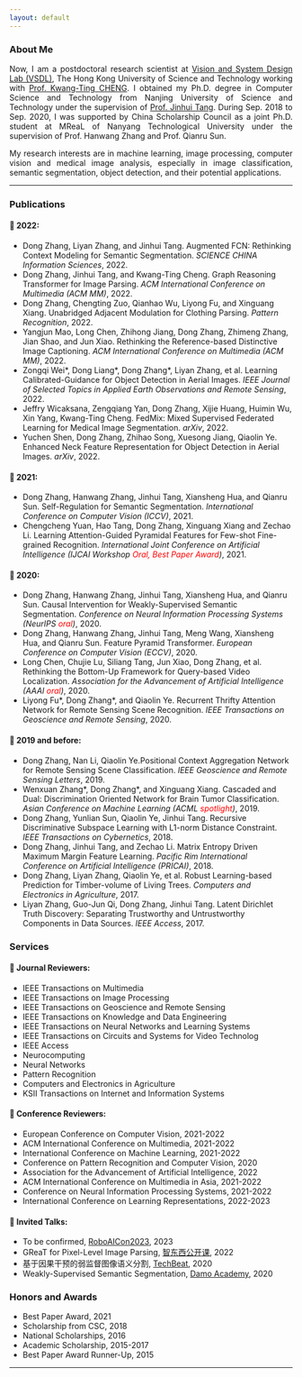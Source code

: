 ```yaml
---
layout: default
---
```

### About Me

<p align="justify">
Now, I am a postdoctoral research scientist at 
<a href="http://vsdl.ust.hk/people.html">Vision and System Design Lab (VSDL)</a>, The Hong Kong University of Science and Technology working with <a href="https://seng.hkust.edu.hk/about/people/faculty/tim-kwang-ting-cheng">Prof. Kwang-Ting CHENG</a>. I obtained my Ph.D. degree in Computer Science and Technology from Nanjing University of Science and Technology under the supervision of <a href="http://gsmis.njust.edu.cn/open/TutorInfo.aspx?dsbh=vXtXlpkb!DG57dx!7t4N7w==&yxsh=4iVdgPyuKTE=&zydm=QP9JvMVDx3k=">Prof. Jinhui Tang</a>. During Sep. 2018 to Sep. 2020, I was supported by China Scholarship Council as a joint Ph.D. student at MReaL of Nanyang Technological University under the supervision of Prof. Hanwang Zhang and Prof. Qianru Sun. </p>

<p align="justify">
My research interests are in machine learning, image processing, computer vision and medical image analysis, especially in image classification, semantic segmentation, object detection, and their potential applications. </p>

-----

### Publications   
#### 👀 2022:
- Dong Zhang, Liyan Zhang, and Jinhui Tang. Augmented FCN: Rethinking Context Modeling for Semantic Segmentation. *SCIENCE CHINA Information Sciences*, 2022.
- Dong Zhang, Jinhui Tang, and Kwang-Ting Cheng. Graph Reasoning Transformer for Image Parsing. *ACM International Conference on Multimedia (ACM MM)*, 2022.
- Dong Zhang, Chengting Zuo, Qianhao Wu, Liyong Fu, and Xinguang Xiang. Unabridged Adjacent Modulation for Clothing Parsing. *Pattern Recognition*, 2022.
- Yangjun Mao, Long Chen, Zhihong Jiang, Dong Zhang, Zhimeng Zhang, Jian Shao, and Jun Xiao. Rethinking the Reference-based Distinctive Image Captioning. *ACM International Conference on Multimedia (ACM MM)*, 2022.
- Zongqi Wei\*, Dong Liang\*, Dong Zhang\*, Liyan Zhang, et al. Learning Calibrated-Guidance for Object Detection in Aerial Images. *IEEE Journal of Selected Topics in Applied Earth Observations and Remote Sensing*, 2022.
- Jeffry Wicaksana, Zengqiang Yan, Dong Zhang, Xijie Huang, Huimin Wu, Xin Yang, Kwang-Ting Cheng. FedMix: Mixed Supervised Federated Learning for Medical Image Segmentation. *arXiv*, 2022. 
- Yuchen Shen, Dong Zhang, Zhihao Song, Xuesong Jiang, Qiaolin Ye. Enhanced Neck Feature Representation for Object Detection in Aerial Images. *arXiv*, 2022.

#### 👀 2021:
- Dong Zhang, Hanwang Zhang, Jinhui Tang, Xiansheng Hua, and Qianru Sun. Self-Regulation for Semantic Segmentation. *International Conference on Computer Vision (ICCV)*, 2021.
- Chengcheng Yuan, Hao Tang, Dong Zhang, Xinguang Xiang and Zechao Li. Learning Attention-Guided Pyramidal Features for Few-shot Fine-grained Recognition. *International Joint Conference on Artificial Intelligence (IJCAI Workshop <font color=red>Oral, Best Paper Award</font>)*, 2021.

#### 👀 2020:
- Dong Zhang, Hanwang Zhang, Jinhui Tang, Xiansheng Hua, and Qianru Sun. Causal Intervention for Weakly-Supervised Semantic Segmentation. *Conference on Neural Information Processing Systems (NeurIPS <font color=red>oral</font>)*, 2020.
- Dong Zhang, Hanwang Zhang, Jinhui Tang, Meng Wang, Xiansheng Hua, and Qianru Sun. Feature Pyramid Transformer. *European Conference on Computer Vision (ECCV)*, 2020.
- Long Chen, Chujie Lu, Siliang Tang, Jun Xiao, Dong Zhang, et al. Rethinking the Bottom-Up Framework for Query-based Video Localization. *Association for the Advancement of Artificial Intelligence (AAAI <font color=red>oral</font>)*, 2020. 
- Liyong Fu\*, Dong Zhang\*, and Qiaolin Ye. Recurrent Thrifty Attention Network for Remote Sensing Scene Recognition. *IEEE Transactions on Geoscience and Remote Sensing*, 2020.

#### 👀 2019 and before:
- Dong Zhang, Nan Li, Qiaolin Ye.Positional Context Aggregation Network for Remote Sensing Scene Classification. *IEEE Geoscience and Remote Sensing Letters*, 2019.
- Wenxuan Zhang\*, Dong Zhang\*, and Xinguang Xiang. Cascaded and Dual: Discrimination Oriented Network for Brain Tumor Classification. *Asian Conference on Machine Learning (ACML <font color=red>spotlight</font>)*, 2019. 
- Dong Zhang, Yunlian Sun, Qiaolin Ye, Jinhui Tang. Recursive Discriminative Subspace Learning with L1-norm Distance Constraint. *IEEE Transactions on Cybernetics*, 2018.
- Dong Zhang, Jinhui Tang, and Zechao Li. Matrix Entropy Driven Maximum Margin Feature Learning. *Pacific Rim International Conference on Artificial Intelligence (PRICAI)*, 2018.
- Dong Zhang, Liyan Zhang, Qiaolin Ye, et al. Robust Learning-based Prediction for Timber-volume of Living Trees. *Computers and Electronics in Agriculture*, 2017.
- Liyan Zhang, Guo-Jun Qi, Dong Zhang, Jinhui Tang. Latent Dirichlet Truth Discovery: Separating Trustworthy and Untrustworthy Components in Data Sources. *IEEE Access*, 2017. 

### Services
#### 🌻 Journal Reviewers:
- IEEE Transactions on Multimedia
- IEEE Transactions on Image Processing
- IEEE Transactions on Geoscience and Remote Sensing
- IEEE Transactions on Knowledge and Data Engineering
- IEEE Transactions on Neural Networks and Learning Systems
- IEEE Transactions on Circuits and Systems for Video Technolog
- IEEE Access
- Neurocomputing 
- Neural Networks
- Pattern Recognition
- Computers and Electronics in Agriculture
- KSII Transactions on Internet and Information Systems

#### 🌻 Conference Reviewers: 
- European Conference on Computer Vision, 2021-2022
- ACM International Conference on Multimedia, 2021-2022
- International Conference on Machine Learning, 2021-2022
- Conference on Pattern Recognition and Computer Vision, 2020
- Association for the Advancement of Artificial Intelligence, 2022
- ACM International Conference on Multimedia in Asia, 2021-2022
- Conference on Neural Information Processing Systems, 2021-2022
- International Conference on Learning Representations, 2022-2023

#### 🌻 Invited Talks:
- To be confirmed, [RoboAICon2023](https://2023.theresearchcatalyst-robo.com/), 2023
- GReaT for Pixel-Level Image Parsing, [智东西公开课](https://course.zhidx.com/), 2022
- 基于因果干预的弱监督图像语义分割, [TechBeat](https://www.techbeat.net/talk-info?id=483), 2020
- Weakly-Supervised Semantic Segmentation, [Damo Academy](https://t.bilibili.com/464398595921845696?tab=2), 2020

### Honors and Awards
- Best Paper Award, 2021
- Scholarship from CSC, 2018
- National Scholarships, 2016
- Academic Scholarship, 2015-2017
- Best Paper Award Runner-Up, 2015

<script type="text/javascript" id="clustrmaps" src="//clustrmaps.com/map_v2.js?d=VCuiT2AoelcnrTgocqBahdhdk2vKp9YQHgaAQgTW5QA&cl=ffffff&w=a"></script>

-----